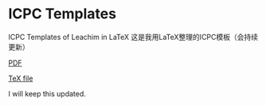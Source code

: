# ICPC Templates
ICPC Templates of Leachim in LaTeX
这是我用LaTeX整理的ICPC模板（会持续更新）

[PDF](https://github.com/Michaelwmx/ICPC_Templates/blob/master/Latex/templates.pdf)

[TeX file](https://github.com/Michaelwmx/ICPC_Templates/blob/master/Latex/templates.tex)

I will keep this updated.
